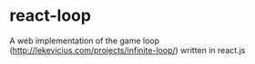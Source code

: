 # react-loop
A web implementation of the game loop (http://lekevicius.com/projects/infinite-loop/) written in react.js
